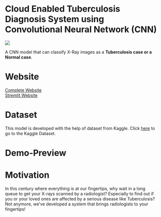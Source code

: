 # Cloud Enabled Tuberculosis Diagnosis System using Convolutional Neural Network (CNN)
<img src="img/tuberculosis_image.png">




A CNN model that can classify X-Ray images as a <b>Tuberculosis case or a Normal case</b>.

# Website
[Complete Website]() <br>
[Stremlit Website](https://share.streamlit.io/jith4j/tuberculosis-classification/main/web.py)


# Dataset
This model is developed with the help of dataset from Kaggle.
Click [here](https://www.kaggle.com/tawsifurrahman/tuberculosis-tb-chest-xray-dataset) to go to the Kaggle Dataset. 


# Demo-Preview

<!-- DEMO GOES HERE -->

# Motivation
In this century where everything is at our fingertips, why wait in a long queue to get your X-rays scanned by a radiologist? Especially to find out if you or your loved ones are affected by a serious disease like Tuberculosis? Not anymore, we’ve developed a system that brings radiologists to your fingertips!




